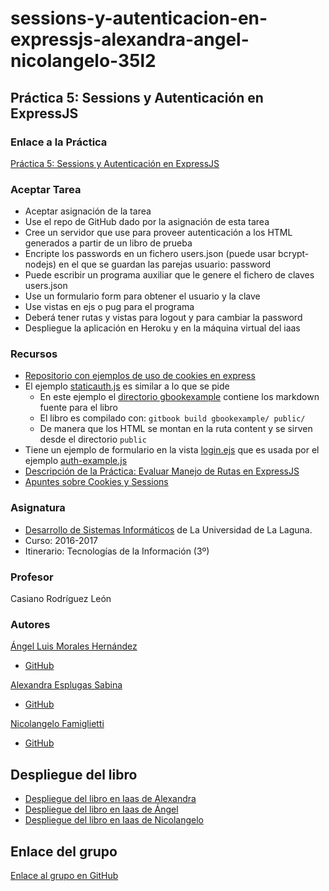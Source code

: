# sessions-y-autenticacion-en-expressjs-alexandra-angel-nicolangelo-35l2

## Práctica 5: Sessions y Autenticación en ExpressJS

### Enlace a la Práctica
[Práctica 5: Sessions y Autenticación en ExpressJS](https://casianorodriguezleon.gitbooks.io/ull-esit-1617/content/practicas/practicasessions.html)


### Aceptar Tarea 

* Aceptar asignación de la tarea
* Use el repo de GitHub dado por la asignación de esta tarea
* Cree un servidor que use para proveer autenticación a los HTML generados a partir de un libro de prueba
* Encripte los passwords en un fichero users.json (puede usar bcrypt-nodejs) en el que se guardan las parejas usuario: password
* Puede escribir un programa auxiliar que le genere el fichero de claves users.json
* Use un formulario form para obtener el usuario y la clave
* Use vistas en ejs o pug para el programa
* Deberá tener rutas y vistas para logout y para cambiar la password
* Despliegue la aplicación en Heroku y en la máquina virtual del iaas


### Recursos

* [Repositorio con ejemplos de uso de cookies en express](https://github.com/ULL-ESIT-DSI-1617/express-cookies-examples)
* El ejemplo [staticauth.js](https://github.com/ULL-ESIT-DSI-1617/express-cookies-examples/blob/master/staticauth.js) es similar a lo que se pide
    * En este ejemplo el [directorio gbookexample](https://github.com/ULL-ESIT-DSI-1617/express-cookies-examples/tree/master/gbookexample) contiene los markdown fuente para el libro
    * El libro es compilado con: `gitbook build gbookexample/ public/`
    * De manera que los HTML se montan en la ruta content y se sirven desde el directorio `public`
* Tiene un ejemplo de formulario en la vista [login.ejs](https://github.com/ULL-ESIT-DSI-1617/express-cookies-examples/blob/master/views/login.ejs) que es usada por el ejemplo [auth-example.js](https://github.com/ULL-ESIT-DSI-1617/express-cookies-examples/blob/master/auth-example.js#L99-L101)
* [Descripción de la Práctica: Evaluar Manejo de Rutas en ExpressJS](https://casianorodriguezleon.gitbooks.io/ull-esit-1617/content/practicas/practicalearningcookies.html)
* [Apuntes sobre Cookies y Sessions](https://casianorodriguezleon.gitbooks.io/ull-esit-1617/content/apuntes/cookies/)


### Asignatura
* [Desarrollo de Sistemas Informáticos](https://campusvirtual.ull.es/1617/course/view.php?id=1136) de La Universidad de La Laguna.
* Curso: 2016-2017
* Itinerario: Tecnologías de la Información \(3º\)

### Profesor
Casiano Rodríguez León

### Autores
[Ángel Luis Morales Hernández](https://alu0100888157.github.io)
* [GitHub](https://github.com/alu0100888157)

[Alexandra Esplugas Sabina](https://alu0100762006.github.io)
* [GitHub](https://github.com/alu0100762006)

[Nicolangelo Famiglietti](https://alu0100912005.github.io)
* [GitHub](https://github.com/alu0100912005)


## Despliegue del libro
* [Despliegue del libro en Iaas de Alexandra]()
* [Despliegue del libro en Iaas de Ángel]()
* [Despliegue del libro en Iaas de Nicolangelo]()

## Enlace del grupo
[Enlace al grupo en GitHub](https://github.com/ULL-ESIT-DSI-1617/sessions-y-autenticacion-en-expressjs-alexandra-angel-nicolangelo-35l2)
